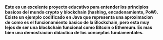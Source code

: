 **Este es un excelente proyecto educativo para entender los principios basicos del mundo crypto y blockchain (hashing,
encadenamiento, PoW). Existe un ejemplo codificado en Java que representa una aproximacion de como es el funcionamiento
basico de la Blockchain, pero esta muy lejos de ser una blockchain funcional como Bitcoin o Ethereum. Es mas bien una
demostracion didactica de los conceptos fundamentales.**